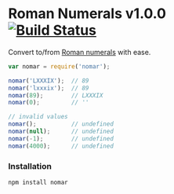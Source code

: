 # Roman Numerals v1.0.0 [![Build Status](https://travis-ci.org/reergymerej/roman-numerals.svg?branch=master)](https://travis-ci.org/reergymerej/roman-numerals)

Convert to/from [Roman numerals](https://en.wikipedia.org/wiki/Roman_numerals#Roman_numeric_system) with ease.

```js
var nomar = require('nomar');

nomar('LXXXIX');  // 89
nomar('lxxxix');  // 89
nomar(89);        // LXXXIX
nomar(0);         // ''

// invalid values
nomar();          // undefined
nomar(null);      // undefined
nomar(-1);        // undefined
nomar(4000);      // undefined
```

### Installation

```sh
npm install nomar
```
